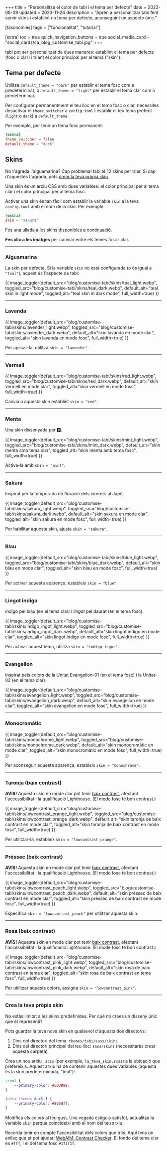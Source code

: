 +++
title = "Personalitza el color de tabi i el tema per defecte"
date = 2023-08-09
updated = 2023-11-24
description = "Aprèn a personalitzar tabi fent servir skins i establint un tema per defecte, aconseguint un aspecte únic."

[taxonomies]
tags = ["funcionalitat", "tutorial"]

[extra]
toc = true
quick_navigation_buttons = true
social_media_card = "social_cards/ca_blog_customise_tabi.jpg"
+++

tabi pot ser personalitzat de dues maneres: establint el tema per defecte (fosc o clar) i triant el color principal per al tema ("skin").

## Tema per defecte

Utilitza `default_theme = "dark"` per establir el tema fosc com a predeterminat, o `default_theme = "light"` per establir el tema clar com a predeterminat.

Per configurar permanentment el teu lloc en el tema fosc o clar, necessites desactivar el `theme_switcher` a `config.toml` i establir el teu tema preferit (`light` o `dark`) a `default_theme`.

Per exemple, per tenir un tema fosc permanent:

```toml
[extra]
theme_switcher = false
default_theme = "dark"
```

## Skins

No t'agrada l'aiguamarina? Cap problema! tabi té 12 skins per triar. Si cap d'aquestes t'agrada, pots [crear la teva pròpia skin](#crea-la-teva-propia-skin).

Una skin és un arxiu CSS amb dues variables: el color principal per al tema clar i el color principal per al tema fosc.

Activar una skin és tan fàcil com establir la variable `skin` a la teva `config.toml` amb el nom de la skin. Per exemple:

```toml
[extra]
skin = "sakura"
```

Fes una ullada a les skins disponibles a continuació.

**Fes clic a les imatges** per canviar entre els temes fosc i clar.

<hr>

### Aiguamarina

La skin per defecte. Si la variable `skin` no està configurada (o és igual a `"teal"`), aquest és l'aspecte de tabi:

{{ image_toggler(default_src="blog/customise-tabi/skins/teal_light.webp", toggled_src="blog/customise-tabi/skins/teal_dark.webp", default_alt="teal skin in light mode", toggled_alt="teal skin in dark mode", full_width=true) }}

<hr>

### Lavanda

{{ image_toggler(default_src="blog/customise-tabi/skins/lavender_light.webp", toggled_src="blog/customise-tabi/skins/lavender_dark.webp", default_alt="skin lavanda en mode clar", toggled_alt="skin lavanda en mode fosc", full_width=true) }}

Per aplicar-la, utilitza `skin = "lavender"`.

<hr>

### Vermell

{{ image_toggler(default_src="blog/customise-tabi/skins/red_light.webp", toggled_src="blog/customise-tabi/skins/red_dark.webp", default_alt="skin vermell en mode clar", toggled_alt="skin vermell en mode fosc", full_width=true) }}

Canvia a aquesta skin establint `skin = "red"`.

<hr>

### Menta

Una skin dissenyada per 🅿️.

{{ image_toggler(default_src="blog/customise-tabi/skins/mint_light.webp", toggled_src="blog/customise-tabi/skins/mint_dark.webp", default_alt="skin menta amb tema clar", toggled_alt="skin menta amb tema fosc", full_width=true) }}

Activa-la amb `skin = "mint"`.

<hr>

### Sakura

Inspirat per la temporada de floració dels cirerers al Japó.

{{ image_toggler(default_src="blog/customise-tabi/skins/sakura_light.webp", toggled_src="blog/customise-tabi/skins/sakura_dark.webp", default_alt="skin sakura en mode clar", toggled_alt="skin sakura en mode fosc", full_width=true) }}

Per habilitar aquesta skin, ajusta `skin = "sakura"`.

<hr>

### Blau

{{ image_toggler(default_src="blog/customise-tabi/skins/blue_light.webp", toggled_src="blog/customise-tabi/skins/blue_dark.webp", default_alt="skin blau en mode clar", toggled_alt="skin blau en mode fosc", full_width=true) }}

Per activar aquesta aparença, estableix `skin = "blue"`.

<hr>

### Lingot indigo

*Indigo* pel blau (en el tema clar) i *lingot* pel daurat (en el tema fosc).

{{ image_toggler(default_src="blog/customise-tabi/skins/indigo_ingot_light.webp", toggled_src="blog/customise-tabi/skins/indigo_ingot_dark.webp", default_alt="skin lingot indigo en mode clar", toggled_alt="skin lingot indigo en mode fosc", full_width=true) }}

Per activar aquest tema, utilitza `skin = "indigo_ingot"`.

<hr>

### Evangelion

Inspirat pels colors de la Unitat Evangelion-01 (en el tema fosc) i la Unitat-02 (en el tema clar).

{{ image_toggler(default_src="blog/customise-tabi/skins/evangelion_light.webp", toggled_src="blog/customise-tabi/skins/evangelion_dark.webp", default_alt="skin evangelion en mode clar", toggled_alt="skin evangelion en mode fosc", full_width=true) }}

<hr>

### Monocromàtic

{{ image_toggler(default_src="blog/customise-tabi/skins/monochrome_light.webp", toggled_src="blog/customise-tabi/skins/monochrome_dark.webp", default_alt="skin monocromàtic en mode clar", toggled_alt="skin monocromàtic en mode fosc", full_width=true) }}

Per aconseguir aquesta aparença, estableix `skin = "monochrome"`.

<hr>

### Taronja (baix contrast)

**AVÍS!** Aquesta skin en mode clar pot tenir [baix contrast](https://www.w3.org/WAI/WCAG21/Understanding/contrast-minimum.html), afectant l'accessibilitat i la qualificació Lighthouse. (El mode fosc té bon contrast.)

{{ image_toggler(default_src="blog/customise-tabi/skins/lowcontrast_orange_light.webp", toggled_src="blog/customise-tabi/skins/lowcontrast_orange_dark.webp", default_alt="skin taronja de baix contrast en mode clar", toggled_alt="skin taronja de baix contrast en mode fosc", full_width=true) }}

Per utilitzar-la, estableix `skin = "lowcontrast_orange"`.

<hr>

### Préssec (baix contrast)

**AVÍS!** Aquesta skin en mode clar pot tenir [baix contrast](https://www.w3.org/WAI/WCAG21/Understanding/contrast-minimum.html), afectant l'accessibilitat i la qualificació Lighthouse. (El mode fosc té bon contrast.)

{{ image_toggler(default_src="blog/customise-tabi/skins/lowcontrast_peach_light.webp", toggled_src="blog/customise-tabi/skins/lowcontrast_peach_dark.webp", default_alt="skin préssec de baix contrast en mode clar", toggled_alt="skin préssec de baix contrast en mode fosc", full_width=true) }}

Especifica `skin = "lowcontrast_peach"` per utilitzar aquesta skin.

<hr>

### Rosa (baix contrast)

**AVÍS!** Aquesta skin en mode clar pot tenir [baix contrast](https://www.w3.org/WAI/WCAG21/Understanding/contrast-minimum.html), afectant l'accessibilitat i la qualificació Lighthouse. (El mode fosc té bon contrast.)

{{ image_toggler(default_src="blog/customise-tabi/skins/lowcontrast_pink_light.webp", toggled_src="blog/customise-tabi/skins/lowcontrast_pink_dark.webp", default_alt="skin rosa de baix contrast en tema clar", toggled_alt="skin rosa de baix contrast en tema fosc", full_width=true) }}

Per utilitzar aquests colors, assigna `skin = "lowcontrast_pink"`.

<hr>

### Crea la teva pròpia skin

No estàs limitat a les skins predefinides. Per què no crees un disseny únic que et representi?

Pots guardar la teva nova skin en qualsevol d'aquests dos directoris:
1. Dins del directori del tema: `themes/tabi/sass/skins`
2. Dins del directori principal del teu lloc: `sass/skins` (necessitaràs crear aquesta carpeta)

Crea un nou arxiu `.scss` (per exemple, `la_teva_skin.scss`) a la ubicació que prefereixis. Aquest arxiu ha de contenir aquestes dues variables (aquesta és la skin predeterminada, "teal"):

```scss
:root {
    --primary-color: #503899;
}

[data-theme='dark'] {
    --primary-color: #865dff;
}
```

Modifica els colors al teu gust. Una vegada estiguis satisfet, actualitza la variable `skin` perquè coincideixi amb el nom del teu arxiu.

Recorda tenir en compte l'accesibilitat dels colors que triis. Aquí tens un enllaç que et pot ajudar: [WebAIM: Contrast Checker](https://webaim.org/resources/contrastchecker/). El fondo del tema clar és `#fff`, i el del tema fosc `#1f1f1f`.
